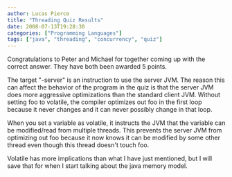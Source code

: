 ```yaml
---
author: Lucas Pierce
title: "Threading Quiz Results"
date: 2008-07-13T19:28:30
categories: ["Programming Languages"]
tags: ["java", "threading", "concurrency", "quiz"]
---
```


Congratulations to Peter and Michael for together coming up with the correct answer. They have both been awarded 5 points.

The target "-server" is an instruction to use the server JVM. The reason this can affect the behavior of the program in the quiz is that the server JVM does more aggressive optimizations than the standard client JVM. Without setting foo to volatile, the compiler optimizes out foo in the first loop because it never changes and it can never possibly change in that loop.

When you set a variable as volatile, it instructs the JVM that the variable can be modified/read from multiple threads. This prevents the server JVM from optimizing out foo because it now knows it can be modified by some other thread even though this thread doesn't touch foo.

Volatile has more implications than what I have just mentioned, but I will save that for when I start talking about the java memory model.